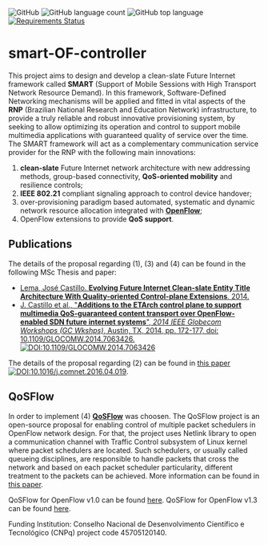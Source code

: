 ![GitHub](https://img.shields.io/github/license/josecastillolema/smart-OF-controller)
![GitHub language count](https://img.shields.io/github/languages/count/josecastillolema/smart-OF-controller)
![GitHub top language](https://img.shields.io/github/languages/top/josecastillolema/smart-OF-controller)
[![Requirements Status](https://requires.io/github/josecastillolema/smart-OF-controller/requirements.svg?branch=master)](https://requires.io/github/josecastillolema/smart-OF-controller/requirements/?branch=master)



# smart-OF-controller

This project aims to design and develop a clean-slate Future Internet framework called **SMART** (Support of Mobile Sessions with High Transport Network Resource Demand). In this framework, Software-Defined Networking mechanisms will be applied and fitted in vital aspects of the **RNP** (Brazilian National Research and Education Network) infrastructure, to provide a truly reliable and robust innovative provisioning system, by seeking to allow optimizing its operation and control to support mobile multimedia applications with guaranteed quality of service over the time. The SMART framework will act as a complementary communication service provider for the RNP with the following main innovations:
1. **clean-slate** Future Internet network architecture with new addressing methods, group-based connectivity, **QoS-oriented mobility** and resilience controls;
2. **IEEE 802.21** compliant signaling approach to control device handover;
3. over-provisioning paradigm based automated, systematic and dynamic network resource allocation integrated with [**OpenFlow**](http://archive.openflow.org/wp/learnmore/);
4. OpenFlow extensions to provide **QoS support**.

## Publications

The details of the proposal regarding (1), (3) and (4) can be found in the following MSc Thesis and paper:
- [Lema, José Castillo. **Evolving Future Internet Clean-slate Entity Title Architecture With Quality-oriented Control-plane Extensions**. 2014.](http://bdtd.ibict.br/vufind/Record/UFRN_7ccf2b703d54b0fd8cc548ccd747339a)
- [J. Castillo et al., "**Additions to the ETArch control plane to support multimedia QoS-guaranteed content transport over OpenFlow-enabled SDN future internet systems**", *2014 IEEE Globecom Workshops (GC Wkshps)*, Austin, TX, 2014, pp. 172-177, doi: 10.1109/GLOCOMW.2014.7063426.](https://ieeexplore.ieee.org/document/7063426) [![DOI:10.1109/GLOCOMW.2014.7063426](https://zenodo.org/badge/DOI/10.1109/GLOCOMW.2014.7063426.svg)](https://doi.org/10.1109/GLOCOMW.2014.7063426)

The details of the proposal regarding (2) can be found in [this paper](http://www.sciencedirect.com/science/article/pii/S1389128616301177) [![DOI:10.1016/j.comnet.2016.04.019](https://zenodo.org/badge/DOI/10.1016/j.comnet.2016.04.019.svg)](https://doi.org/10.1016/j.comnet.2016.04.019).

## QoSFlow

In order to implement (4) [**QoSFlow**](https://groups.google.com/a/openflowhub.org/forum/#!topic/floodlight-dev/C5Z_At7deRA) was choosen. The QoSFlow project is an open-source proposal for enabling control of multiple packet schedulers in OpenFlow network design. For that, the project uses Netlink library to open a communication channel with Traffic Control subsystem of Linux kernel where packet schedulers are located. Such schedulers, or usually called queueing disciplines, are responsible to handle packets that cross the network and based on each packet scheduler particularity, different treatment to the packets can be achieved. More information can be found in [this paper](http://dl.acm.org/citation.cfm?id=2570478).

QoSFlow for OpenFlow v1.0 can be found [here](https://bitbucket.org/airtoncomp/ofsoftswitch10-qosflow).
QoSFlow for OpenFlow v1.3 can be found [here](https://bitbucket.org/airtoncomp/ofsoftswitch13-qosflow).

Funding Institution: Conselho Nacional de Desenvolvimento Científico e Tecnológico (CNPq) project code 45705120140.
